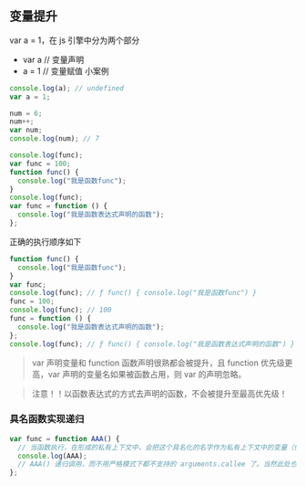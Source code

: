 ## 变量提升

var a = 1，在 js 引擎中分为两个部分

- var a // 变量声明
- a = 1 // 变量赋值
  小案例

```js
console.log(a); // undefined
var a = 1;

num = 6;
num++;
var num;
console.log(num); // 7

console.log(func);
var func = 100;
function func() {
  console.log("我是函数func");
}
console.log(func);
var func = function () {
  console.log("我是函数表达式声明的函数");
};
```

正确的执行顺序如下

```js
function func() {
  console.log("我是函数func");
}
var func;
console.log(func); // ƒ func() { console.log("我是函数func") }
func = 100;
console.log(func); // 100
func = function () {
  console.log("我是函数表达式声明的函数");
};
console.log(func); // ƒ func() { console.log("我是函数表达式声明的函数") }
```

> var 声明变量和 function 函数声明很熟都会被提升，且 function 优先级更高，var 声明的变量名如果被函数占用，则 var 的声明忽略。

> 注意！！以函数表达式的方式去声明的函数，不会被提升至最高优先级！

### 具名函数实现递归

```js
var func = function AAA() {
  // 当函数执行，在形成的私有上下文中，会把这个具名化的名字作为私有上下文中的变量（值就是这个函数）来进行处理。
  console.log(AAA);
  // AAA() 递归调用，而不用严格模式下都不支持的 arguments.callee 了。当然此处也可以用 func 但是如果是自执行函数，没有 func 这个变量呢？
};
```
